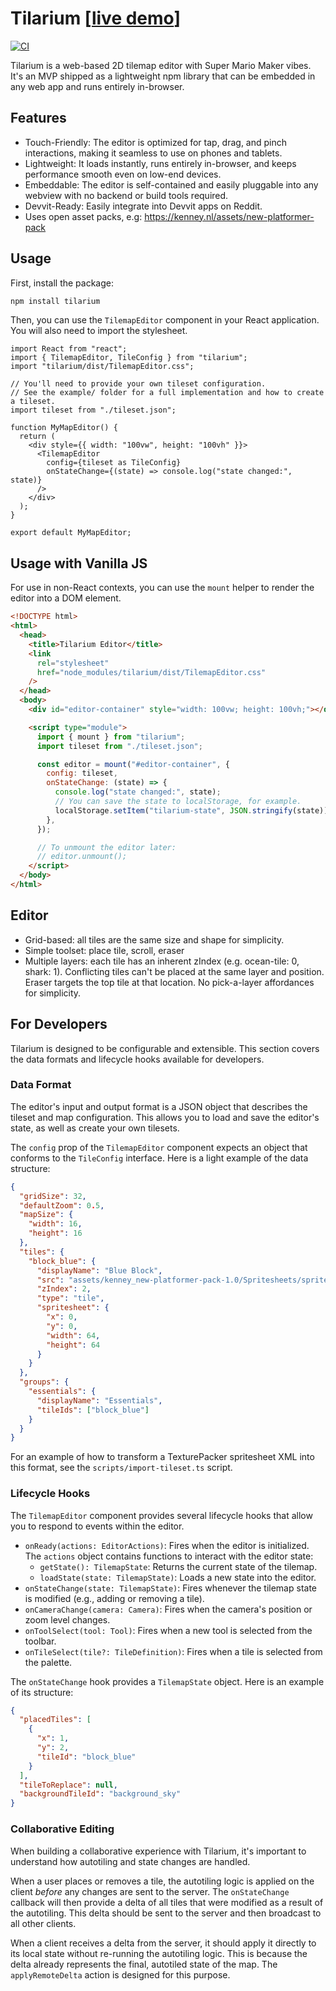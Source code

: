 # Tilarium [[live demo](https://fizx.github.io/tilarium/#eJytl8FuozAQht_FZyph7Jgk1z31tNKqtyqyHOwAisGRMW3TKu--Jkm1sGmckcURA98H9ujXzBfqnHAKrb_QQYtCyZdaq2645O548OuoEQeUoDehe3_1-ooWT1mKkrv3M3_rA60XCTqidZYmyHngs_QPaiGlsnxrnDONf6UzvS0GgjaF0Oi02Zw2ycDHKygfr275TS2lVkH-EsxfRvFzMD-P4jMwn0XxF2D-IopPwXx6y3fmEISTAJxM4GQMN8WeWyXvo_ETDpDZhYwv5BG46iWvlLDuPjmDkLMYMoGQSQyZQsg0hoxZuMCvZziU9v8VvtOiHA6RbwN4GsbjK57e4qta66H8eNfUoQrHJBwB6VVBbjPAKWtF3XJZW8crY-tP0zqhuXlTthJtybXahfYuh5nzCLOtyyqkpjA1hasfJQl-ELXfyh-yNlrJYEo2n5KF8_hqZLd5HCvMQcJ8PuESJFzOJ1yBhKv5hDgFGXE6oxLDlBiuhEYBBZnpfP9KQEIynzADCbOIrQ3nexbunfDEO-6d3utWmvdwtYTIZFotk7ZM-W9_VBIs3NSTSYiNm_q9OobbMj-OhDqRdDKO4B-OorSi6yLOgoHELEYc2szN6YJ6MX_UeWJD67bXOkFbUexLa_r2PMKdTf-WeGG08b2zVX64-wb_3v0adCPBBd0p55c83O2MbZRFp79Xk4Oc)]

[![CI](https://github.com/fizx/tilarium/actions/workflows/ci.yml/badge.svg)](https://github.com/fizx/tilarium/actions/workflows/ci.yml)

Tilarium is a web-based 2D tilemap editor with Super Mario Maker vibes. It's an MVP shipped as a lightweight npm library that can be embedded in any web app and runs entirely in-browser.

## Features

- Touch-Friendly: The editor is optimized for tap, drag, and pinch interactions, making it seamless to use on phones and tablets.
- Lightweight: It loads instantly, runs entirely in-browser, and keeps performance smooth even on low-end devices.
- Embeddable: The editor is self-contained and easily pluggable into any webview with no backend or build tools required.
- Devvit-Ready: Easily integrate into Devvit apps on Reddit.
- Uses open asset packs, e.g: https://kenney.nl/assets/new-platformer-pack

## Usage

First, install the package:

```bash
npm install tilarium
```

Then, you can use the `TilemapEditor` component in your React application. You will also need to import the stylesheet.

```tsx
import React from "react";
import { TilemapEditor, TileConfig } from "tilarium";
import "tilarium/dist/TilemapEditor.css";

// You'll need to provide your own tileset configuration.
// See the example/ folder for a full implementation and how to create a tileset.
import tileset from "./tileset.json";

function MyMapEditor() {
  return (
    <div style={{ width: "100vw", height: "100vh" }}>
      <TilemapEditor
        config={tileset as TileConfig}
        onStateChange={(state) => console.log("state changed:", state)}
      />
    </div>
  );
}

export default MyMapEditor;
```

## Usage with Vanilla JS

For use in non-React contexts, you can use the `mount` helper to render the editor into a DOM element.

```html
<!DOCTYPE html>
<html>
  <head>
    <title>Tilarium Editor</title>
    <link
      rel="stylesheet"
      href="node_modules/tilarium/dist/TilemapEditor.css"
    />
  </head>
  <body>
    <div id="editor-container" style="width: 100vw; height: 100vh;"></div>

    <script type="module">
      import { mount } from "tilarium";
      import tileset from "./tileset.json";

      const editor = mount("#editor-container", {
        config: tileset,
        onStateChange: (state) => {
          console.log("state changed:", state);
          // You can save the state to localStorage, for example.
          localStorage.setItem("tilarium-state", JSON.stringify(state));
        },
      });

      // To unmount the editor later:
      // editor.unmount();
    </script>
  </body>
</html>
```

## Editor

- Grid-based: all tiles are the same size and shape for simplicity.
- Simple toolset: place tile, scroll, eraser
- Multiple layers: each tile has an inherent zIndex (e.g. ocean-tile: 0, shark: 1). Conflicting tiles can't be placed at the same layer and position. Eraser targets the top tile at that location. No pick-a-layer affordances for simplicity.

## For Developers

Tilarium is designed to be configurable and extensible. This section covers the data formats and lifecycle hooks available for developers.

### Data Format

The editor's input and output format is a JSON object that describes the tileset and map configuration. This allows you to load and save the editor's state, as well as create your own tilesets.

The `config` prop of the `TilemapEditor` component expects an object that conforms to the `TileConfig` interface. Here is a light example of the data structure:

```json
{
  "gridSize": 32,
  "defaultZoom": 0.5,
  "mapSize": {
    "width": 16,
    "height": 16
  },
  "tiles": {
    "block_blue": {
      "displayName": "Blue Block",
      "src": "assets/kenney_new-platformer-pack-1.0/Spritesheets/spritesheet-tiles-default.png",
      "zIndex": 2,
      "type": "tile",
      "spritesheet": {
        "x": 0,
        "y": 0,
        "width": 64,
        "height": 64
      }
    }
  },
  "groups": {
    "essentials": {
      "displayName": "Essentials",
      "tileIds": ["block_blue"]
    }
  }
}
```

For an example of how to transform a TexturePacker spritesheet XML into this format, see the `scripts/import-tileset.ts` script.

### Lifecycle Hooks

The `TilemapEditor` component provides several lifecycle hooks that allow you to respond to events within the editor.

- `onReady(actions: EditorActions)`: Fires when the editor is initialized. The `actions` object contains functions to interact with the editor state:
  - `getState(): TilemapState`: Returns the current state of the tilemap.
  - `loadState(state: TilemapState)`: Loads a new state into the editor.
- `onStateChange(state: TilemapState)`: Fires whenever the tilemap state is modified (e.g., adding or removing a tile).
- `onCameraChange(camera: Camera)`: Fires when the camera's position or zoom level changes.
- `onToolSelect(tool: Tool)`: Fires when a new tool is selected from the toolbar.
- `onTileSelect(tile?: TileDefinition)`: Fires when a tile is selected from the palette.

The `onStateChange` hook provides a `TilemapState` object. Here is an example of its structure:

```json
{
  "placedTiles": [
    {
      "x": 1,
      "y": 2,
      "tileId": "block_blue"
    }
  ],
  "tileToReplace": null,
  "backgroundTileId": "background_sky"
}
```

### Collaborative Editing

When building a collaborative experience with Tilarium, it's important to understand how autotiling and state changes are handled.

When a user places or removes a tile, the autotiling logic is applied on the client _before_ any changes are sent to the server. The `onStateChange` callback will then provide a delta of all tiles that were modified as a result of the autotiling. This delta should be sent to the server and then broadcast to all other clients.

When a client receives a delta from the server, it should apply it directly to its local state without re-running the autotiling logic. This is because the delta already represents the final, autotiled state of the map. The `applyRemoteDelta` action is designed for this purpose.
